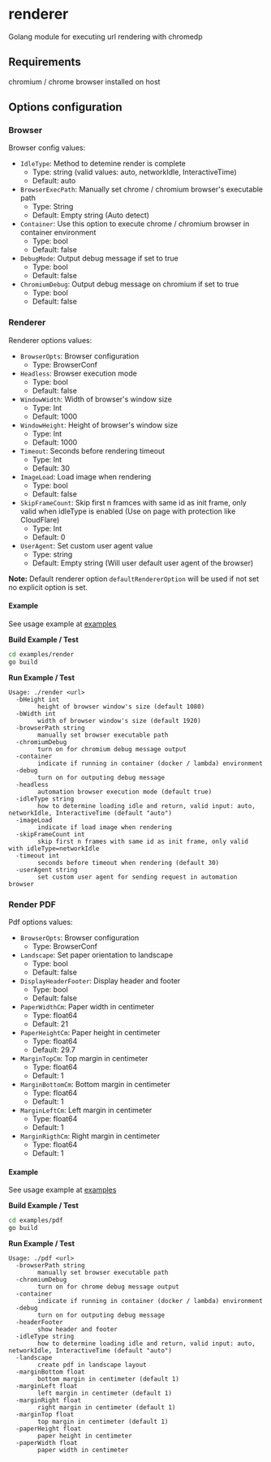 # renderer

Golang module for executing url rendering with chromedp

## Requirements

chromium / chrome browser installed on host

## Options configuration

### Browser

Browser config values:

- `IdleType`: Method to detemine render is complete
  - Type: string (valid values: auto, networkIdle, InteractiveTime)
  - Default: auto
- `BrowserExecPath`: Manually set chrome / chromium browser's executable path
  - Type: String
  - Default: Empty string (Auto detect)
- `Container`: Use this option to execute chrome / chromium browser in container
  environment
  - Type: bool
  - Default: false
- `DebugMode`: Output debug message if set to true
  - Type: bool
  - Default: false
- `ChromiumDebug`: Output debug message on chromium if set to true
  - Type: bool
  - Default: false

### Renderer

Renderer options values:

- `BrowserOpts`: Browser configuration
  - Type: BrowserConf
- `Headless`: Browser execution mode
  - Type: bool
  - Default: false
- `WindowWidth`: Width of browser's window size
  - Type: Int
  - Default: 1000
- `WindowHeight`: Height of browser's window size
  - Type: Int
  - Default: 1000
- `Timeout`: Seconds before rendering timeout
  - Type: Int
  - Default: 30
- `ImageLoad`: Load image when rendering
  - Type: bool
  - Default: false
- `SkipFrameCount`: Skip first n framces with same id as init frame, only valid
  when idleType is enabled (Use on page with protection like CloudFlare)
  - Type: Int
  - Default: 0
- `UserAgent`: Set custom user agent value
  - Type: string
  - Default: Empty string (Will user default user agent of the browser)

**Note:** Default renderer option `defaultRendererOption` will be used if not set no explicit option is set.

#### Example

See usage example at [examples](examples/render/main.go)

**Build Example / Test**

```bash
cd examples/render
go build
```

**Run Example / Test**

```
Usage: ./render <url>
  -bHeight int
        height of browser window's size (default 1080)
  -bWidth int
        width of browser window's size (default 1920)
  -browserPath string
        manually set browser executable path
  -chromiumDebug
        turn on for chromium debug message output
  -container
        indicate if running in container (docker / lambda) environment
  -debug
        turn on for outputing debug message
  -headless
        automation browser execution mode (default true)
  -idleType string
        how to determine loading idle and return, valid input: auto, networkIdle, InteractiveTime (default "auto")
  -imageLoad
        indicate if load image when rendering
  -skipFrameCount int
        skip first n frames with same id as init frame, only valid with idleType=networkIdle
  -timeout int
        seconds before timeout when rendering (default 30)
  -userAgent string
        set custom user agent for sending request in automation browser
```

### Render PDF

Pdf options values:

- `BrowserOpts`: Browser configuration
  - Type: BrowserConf
- `Landscape`: Set paper orientation to landscape
  - Type: bool
  - Default: false
- `DisplayHeaderFooter`: Display header and footer
  - Type: bool
  - Default: false
- `PaperWidthCm`: Paper width in centimeter
  - Type: float64
  - Default: 21
- `PaperHeightCm`: Paper height in centimeter
  - Type: float64
  - Default: 29.7
- `MarginTopCm`: Top margin in centimeter
  - Type: float64
  - Default: 1
- `MarginBottomCm`: Bottom margin in centimeter
  - Type: float64
  - Default: 1
- `MarginLeftCm`: Left margin in centimeter
  - Type: float64
  - Default: 1
- `MarginRigthCm`: Right margin in centimeter
  - Type: float64
  - Default: 1

#### Example

See usage example at [examples](examples/pdf/main.go)

**Build Example / Test**

```bash
cd examples/pdf
go build
```

**Run Example / Test**

```
Usage: ./pdf <url>
  -browserPath string
        manually set browser executable path
  -chromiumDebug
        turn on for chrome debug message output
  -container
        indicate if running in container (docker / lambda) environment
  -debug
        turn on for outputing debug message
  -headerFooter
        show header and footer
  -idleType string
        how to determine loading idle and return, valid input: auto, networkIdle, InteractiveTime (default "auto")
  -landscape
        create pdf in landscape layout
  -marginBottom float
        bottom margin in centimeter (default 1)
  -marginLeft float
        left margin in centimeter (default 1)
  -marginRight float
        right margin in centimeter (default 1)
  -marginTop float
        top margin in centimeter (default 1)
  -paperHeight float
        paper height in centimeter
  -paperWidth float
        paper width in centimeter
```
